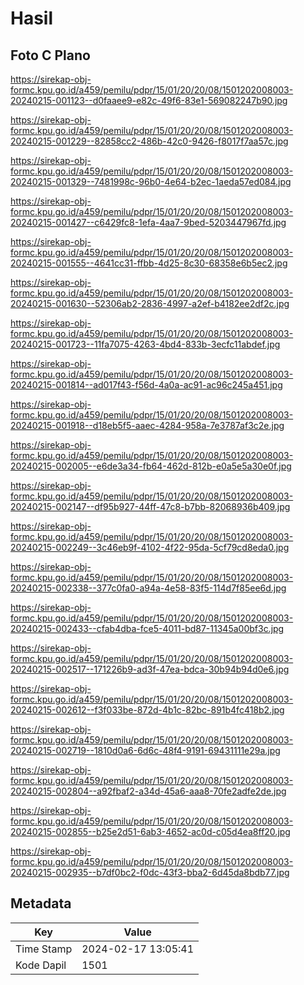 # Hasil

## Foto C Plano

https://sirekap-obj-formc.kpu.go.id/a459/pemilu/pdpr/15/01/20/20/08/1501202008003-20240215-001123--d0faaee9-e82c-49f6-83e1-569082247b90.jpg

https://sirekap-obj-formc.kpu.go.id/a459/pemilu/pdpr/15/01/20/20/08/1501202008003-20240215-001229--82858cc2-486b-42c0-9426-f8017f7aa57c.jpg

https://sirekap-obj-formc.kpu.go.id/a459/pemilu/pdpr/15/01/20/20/08/1501202008003-20240215-001329--7481998c-96b0-4e64-b2ec-1aeda57ed084.jpg

https://sirekap-obj-formc.kpu.go.id/a459/pemilu/pdpr/15/01/20/20/08/1501202008003-20240215-001427--c6429fc8-1efa-4aa7-9bed-5203447967fd.jpg

https://sirekap-obj-formc.kpu.go.id/a459/pemilu/pdpr/15/01/20/20/08/1501202008003-20240215-001555--4641cc31-ffbb-4d25-8c30-68358e6b5ec2.jpg

https://sirekap-obj-formc.kpu.go.id/a459/pemilu/pdpr/15/01/20/20/08/1501202008003-20240215-001630--52306ab2-2836-4997-a2ef-b4182ee2df2c.jpg

https://sirekap-obj-formc.kpu.go.id/a459/pemilu/pdpr/15/01/20/20/08/1501202008003-20240215-001723--11fa7075-4263-4bd4-833b-3ecfc11abdef.jpg

https://sirekap-obj-formc.kpu.go.id/a459/pemilu/pdpr/15/01/20/20/08/1501202008003-20240215-001814--ad017f43-f56d-4a0a-ac91-ac96c245a451.jpg

https://sirekap-obj-formc.kpu.go.id/a459/pemilu/pdpr/15/01/20/20/08/1501202008003-20240215-001918--d18eb5f5-aaec-4284-958a-7e3787af3c2e.jpg

https://sirekap-obj-formc.kpu.go.id/a459/pemilu/pdpr/15/01/20/20/08/1501202008003-20240215-002005--e6de3a34-fb64-462d-812b-e0a5e5a30e0f.jpg

https://sirekap-obj-formc.kpu.go.id/a459/pemilu/pdpr/15/01/20/20/08/1501202008003-20240215-002147--df95b927-44ff-47c8-b7bb-82068936b409.jpg

https://sirekap-obj-formc.kpu.go.id/a459/pemilu/pdpr/15/01/20/20/08/1501202008003-20240215-002249--3c46eb9f-4102-4f22-95da-5cf79cd8eda0.jpg

https://sirekap-obj-formc.kpu.go.id/a459/pemilu/pdpr/15/01/20/20/08/1501202008003-20240215-002338--377c0fa0-a94a-4e58-83f5-114d7f85ee6d.jpg

https://sirekap-obj-formc.kpu.go.id/a459/pemilu/pdpr/15/01/20/20/08/1501202008003-20240215-002433--cfab4dba-fce5-4011-bd87-11345a00bf3c.jpg

https://sirekap-obj-formc.kpu.go.id/a459/pemilu/pdpr/15/01/20/20/08/1501202008003-20240215-002517--171226b9-ad3f-47ea-bdca-30b94b94d0e6.jpg

https://sirekap-obj-formc.kpu.go.id/a459/pemilu/pdpr/15/01/20/20/08/1501202008003-20240215-002612--f3f033be-872d-4b1c-82bc-891b4fc418b2.jpg

https://sirekap-obj-formc.kpu.go.id/a459/pemilu/pdpr/15/01/20/20/08/1501202008003-20240215-002719--1810d0a6-6d6c-48f4-9191-69431111e29a.jpg

https://sirekap-obj-formc.kpu.go.id/a459/pemilu/pdpr/15/01/20/20/08/1501202008003-20240215-002804--a92fbaf2-a34d-45a6-aaa8-70fe2adfe2de.jpg

https://sirekap-obj-formc.kpu.go.id/a459/pemilu/pdpr/15/01/20/20/08/1501202008003-20240215-002855--b25e2d51-6ab3-4652-ac0d-c05d4ea8ff20.jpg

https://sirekap-obj-formc.kpu.go.id/a459/pemilu/pdpr/15/01/20/20/08/1501202008003-20240215-002935--b7df0bc2-f0dc-43f3-bba2-6d45da8bdb77.jpg


## Metadata

| Key        | Value               |
| ---------- | ------------------- |
| Time Stamp | 2024-02-17 13:05:41 |
| Kode Dapil | 1501                |



